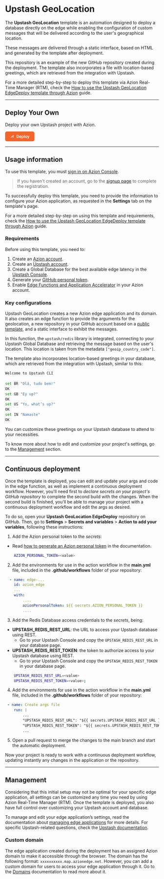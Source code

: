 # Upstash GeoLocation

The **Upstash GeoLocation** template is an automation designed to deploy a database directly on the edge while enabling the configuration of custom messages that will be delivered according to the user's geographical location.

These messages are delivered through a static interface, based on HTML and generated by the template after deployment. 

This repository is an example of the new GitHub repository created during the deployment. The template also incorporates a file with location-based greetings, which are retrieved from the integration with Upstash.

For a more detailed step-by-step to deploy this template via Azion Real-Time Manager (RTM), check the [How to use the Upstash GeoLocation EdgeDeploy template through Azion](https://www.azion.com/en/documentation/products/guides/upstash-geolocation-edgedeploy/) guide.

---

##  Deploy Your Own

Deploy your own Upstash project with Azion.

[![Deploy Button](/static/button.png)](https://console.azion.com/create/upstash/upstash-geolocation "Deploy with Azion")

---

## Usage information

To use this template, you must [sign in on Azion Console](https://console.azion.com/login).

> If you haven't created an account, go to the [signup page](https://console.azion.com/signup) to complete the registration.

To successfully deploy this template, you need to provide the information to configure your Azion application, as requested in the **Settings** tab on the template's page.

For a more detailed step-by-step on using this template and requirements, check the [How to use the Upstash GeoLocation EdgeDeploy template through Azion](https://www.azion.com/en/documentation/products/guides/upstash-geolocation-edgedeploy/) guide.

### Requirements

Before using this template, you need to:

1. Create an [Azion account](https://manager.azion.com/signup).
2. Create an [Upstash account](https://console.upstash.com/login).
3. Create a Global Database for the best available edge latency in the [Upstash Console](https://console.upstash.com/).
4. Generate your [GitHub personal token](https://docs.github.com/en/authentication/keeping-your-account-and-data-secure/managing-your-personal-access-tokens#creating-a-personal-access-token-classic).
5. Enable [Edge Functions and Application Accelerator](https://www.azion.com/en/documentation/products/guides/billing-and-subscriptions/) in your Azion account.

### Key configurations

Upstash GeoLocation creates a new Azion edge application and its domain. It also creates an edge function to provide the arguments for the geolocation, a new repository in your GitHub account based on a [public template](https://github.com/aziontech/azion-samples/tree/dev/templates/upstash-geolocation), and a static interface to exhibit the messages.

In this function, the `upstash/redis` library is integrated, connecting to your Upstash Global Database and retrieving the message based on the user's location. This location is taken from the metadata `["geoip_country_code"]`.

The template also incorporates location-based greetings in your database, which are retrieved from the integration with Upstash, similar to this:

```bash
Welcome to Upstash CLI

set BR "Olá, tudo bem!"
OK
set GB "Ey up?"
OK
set US "Yo, what’s up?"
OK
set IN "Namaste"
OK
```
You can customize these greetings on your Upstash database to attend to your necessities.

To know more about how to edit and customize your project's settings, go to the [Management](#management) section.

---

## Continuous deployment

Once the template is deployed, you can edit and update your args and code in the edge function, as well as implement a continuous deployment workflow. However, you'll need first to *declare secrets on your project's GitHub repository* to complete the second build with the changes. When the second build is finished, you'll be able to manage your project with a continuous deployment workflow and edit the args as desired.

To do so, open your **Upstash GeoLocation EdgeDeploy** repository on GitHub. Then, go to **Settings** > **Secrets and variables** > **Action to add your variables**, following these instructions:

1. Add the Azion personal token to the *secrets*:
- Read [how to generate an Azion personal token](https://www.azion.com/en/documentation/products/guides/personal-tokens/) in the documentation.

```bash
    AZION_PERSONAL_TOKEN=<value>
```

2. Add the environments for use in the action workflow in the **main.yml** file, included in the **.github/workflows** folder of your repository:

```yml
  - name: edge-...
    id: azion_edge
    ...
    with:
        ....
        azionPersonalToken: ${{ secrets.AZION_PERSONAL_TOKEN }}
        ....

```

3. Add the Redis Database access credentials to the *secrets*, being:

- **UPSTASH_REDIS_REST_URL**: the URL to access your Upstash database using REST.
  - Go to your Upstash Console and copy the `UPSTASH_REDIS_REST_URL` in your database page.
- **UPSTASH_REDIS_REST_TOKEN**: the token to authorize access to your Upstash database using REST.
  - Go to your Upstash Console and copy the `UPSTASH_REDIS_REST_TOKEN` in your database page.

```bash
    UPSTASH_REDIS_REST_URL=<value>
    UPSTASH_REDIS_REST_TOKEN=<value>;
```

4. Add the environments for use in the action workflow in the **main.yml** file, included in the **.github/workflows** folder of your repository:

```yml
 - name: Create args file
    run: |
        ...
        "UPSTASH_REDIS_REST_URL": "${{ secrets.UPSTASH_REDIS_REST_URL }}",
        "UPSTASH_REDIS_REST_TOKEN": "${{ secrets.UPSTASH_REDIS_REST_TOKEN }}",
        ...
```

5. Open a pull request to merge the changes to the main branch and start the automatic deployment.

Now your project is ready to work with a continuous deployment workflow, updating instantly any changes in the application or the repository. 

---

## Management

Considering that this initial setup may not be optimal for your specific edge application, all settings can be customized any time you need by using Azion Real-Time Manager (RTM). Once the template is deployed, you also have full control over customizing your Upstash account and database.

To manage and edit your edge application’s settings, read the documentation about [managing edge applications](https://www.azion.com/en/documentation/products/edge-application/first-steps/) for more details. For specific Upstash-related questions, check the [Upstash documentation](https://docs.upstash.com/).

### Custom domain

The edge application created during the deployment has an assigned Azion domain to make it accessible through the browser. The domain has the following format: `xxxxxxxxxx.map.azionedge.net`. However, you can add a custom domain for users to access your edge application through it. Go to the [Domains](https://www.azion.com/en/documentation/products/guides/configure-a-domain/) documentation to read more about it.
